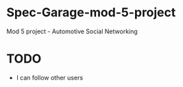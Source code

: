 # Spec-Garage-mod-5-project
Mod 5 project - Automotive Social Networking

# TODO
  <!-- - as a user I can login/sign up -->
  <!-- - as a user I can add many cars -->
  - I can follow other users
  <!-- - each car has a show page any user can see -->
  <!-- - car show page can be edited by owner -->
  <!-- - full CRUD on users  -->
  <!-- - full CRUD on cars -->
